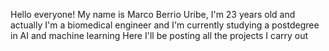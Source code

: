 Hello everyone!
My name is Marco Berrio Uribe, I'm 23 years old and actually I'm a biomedical engineer and I'm currently studying  a postdegree in AI and machine learning
Here I'll be posting all the projects I carry out
